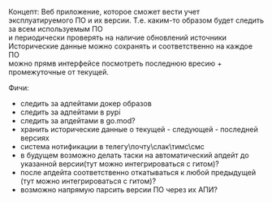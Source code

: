 Концепт:
Веб приложение, которое сможет вести учет эксплуатируемого ПО и их версии.
Т.е. каким-то образом будет следить за всем используемым ПО  
и периодически проверять на наличие обновлений источники
Исторические данные можно сохранять и соответственно на каждое ПО  
можно прямв интерфейсе посмотреть последнюю вресию + промежуточные от текущей.

Фичи:
 - следить за адпейтами докер образов
 - следить за адпейтами в pypi
 - следить за апдейтами в go.mod?
 - хранить исторические данные о текущей - следующей - последней версиях
 - система нотификации в телегу\почту\слак\тимс\смс
 - в будущем возможно делать таски на автоматический апдейт до указанной версии(тут можно интегрироваться с гитом)?
 - после апдейта соответственно откатываться к любой предыдущей (тут можно интегрироваться с гитом)?
 - возможно напрямую парсить версии ПО через их АПИ?
